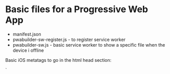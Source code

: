 # Basic files for a Progressive Web App

- manifest.json
- pwabuilder-sw-register.js - to register service worker
- pwabuilder-sw.js - basic service worker to show a specific file when the device i offline

Basic iOS metatags to go in the html head section:

`<meta name="mobile-web-app-capable" content="yes">
<meta name="apple-mobile-web-app-capable" content="yes">
<meta name="start_url" content="/huset/mobil">
<meta name="apple-mobile-web-app-title" content="HUSET KBH">
<link rel="apple-touch-icon" sizes="192x192" href="img/icon.png">
<link rel="apple-touch-icon" sizes="144x144" href="img/icon@0.75x.png">
